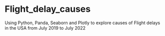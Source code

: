 # Flight_delay_causes
Using Python, Panda, Seaborn and Plotly to explore causes of Flight delays in the USA from July 2019 to July 2022
